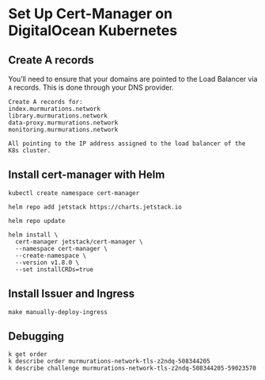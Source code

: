 # Set Up Cert-Manager on DigitalOcean Kubernetes

## Create A records

You’ll need to ensure that your domains are pointed to the Load Balancer via `A` records. This is done through your DNS provider.

```
Create A records for:
index.murmurations.network
library.murmurations.network
data-proxy.murmurations.network
monitoring.murmurations.network

All pointing to the IP address assigned to the load balancer of the K8s cluster.
```

## Install cert-manager with Helm

```
kubectl create namespace cert-manager

helm repo add jetstack https://charts.jetstack.io

helm repo update

helm install \
  cert-manager jetstack/cert-manager \
  --namespace cert-manager \
  --create-namespace \
  --version v1.8.0 \
  --set installCRDs=true
```

## Install Issuer and Ingress

```
make manually-deploy-ingress
```

## Debugging

```
k get order
k describe order murmurations-network-tls-z2ndq-508344205
k describe challenge murmurations-network-tls-z2ndq-508344205-59023570
```
